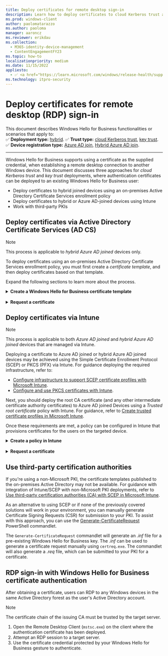 ```yaml
---
title: Deploy certificates for remote desktop sign-in
description: Learn how to deploy certificates to cloud Kerberos trust and key trust users, to enable remote desktop sign-in with supplied credentials.
ms.prod: windows-client
author: paolomatarazzo
ms.author: paoloma
manager: aaroncz
ms.reviewer: erikdau
ms.collection:
  - M365-identity-device-management
  - ContentEngagementFY23
ms.topic: how-to
localizationpriority: medium
ms.date: 11/15/2022
appliesto:
  - ✅ <a href="https://learn.microsoft.com/windows/release-health/supported-versions-windows-client" target="_blank">Windows 10 and later</a>
ms.technology: itpro-security
---
```


# Deploy certificates for remote desktop (RDP) sign-in

This document describes Windows Hello for Business functionalities or scenarios that apply to:\
✅ **Deployment type:** [hybrid](hello-how-it-works-technology.md#hybrid-deployment)\.
✅ **Trust type:** [cloud Kerberos trust](hello-hybrid-cloud-kerberos-trust.md), [key trust](hello-how-it-works-technology.md#key-trust)\.
✅ **Device registration type:** [Azure AD join](hello-how-it-works-technology.md#azure-active-directory-join), [Hybrid Azure AD join](hello-how-it-works-technology.md#hybrid-azure-ad-join).

---
Windows Hello for Business supports using a certificate as the supplied credential, when establishing a remote desktop connection to another Windows device. This document discusses three approaches for *cloud Kerberos trust* and *key trust* deployments, where authentication certificates can be deployed to an existing Windows Hello for Business user:

- Deploy certificates to hybrid joined devices using an on-premises Active Directory Certificate Services enrollment policy
- Deploy certificates to hybrid or Azure AD-joined devices using Intune
- Work with third-party PKIs

## Deploy certificates via Active Directory Certificate Services (AD CS)

> [!NOTE]
> This process is applicable to *hybrid Azure AD joined* devices only.

To deploy certificates using an on-premises Active Directory Certificate Services enrollment policy, you must first create a *certificate template*, and then deploy certificates based on that template.

Expand the following sections to learn more about the process.
<br>
<details>
<summary><b>Create a Windows Hello for Business certificate template</b></summary>

Follow these steps to create a certificate template:

1. Sign in to your issuing certificate authority (CA) and open *Server Manager*.
1. Select **Tools > Certification Authority**. The Certification Authority Microsoft Management Console (MMC) opens.
1. In the MMC, expand the CA name and right-click **Certificate Templates > Manage**.
1. The Certificate Templates console opens. All of the certificate templates are displayed in the details pane.
1. Right-click the **Smartcard Logon** template and select **Duplicate Template**.
1. Use the following table to configure the template:

    | Tab Name | Configurations |
    | --- | --- |
    | *Compatibility* | <ul><li>Clear the **Show resulting changes** check box.</li><li>Select **Windows Server 2012 or Windows Server 2012 R2** from the *Certification Authority list*.</li><li>Select **Windows Server 2012 or Windows Server 2012 R2** from the *Certification Recipient list*.</li></ul>|
    | *General* | <ul><li>Specify a **Template display name**, for example *WHfB Certificate Authentication*.</li><li>Set the validity period to the desired value.</li><li>Take note of the Template name for later, which should be the same as the Template display name minus spaces (*WHfBCertificateAuthentication* in this example).</li></ul>|
    | *Extensions* | Verify the **Application Policies** extension includes **Smart Card Logon**.|
    | *Subject Name* | <ul><li> Select the **Build from this Active Directory** information button if it isn't already selected.</li><li>Select **Fully distinguished name** from the **Subject name format** list if Fully distinguished name isn't already selected.</li><li>Select the **User Principal Name (UPN)** check box under **Include this information in alternative subject name**.</li></ul>|
    |*Request Handling*|<ul><li>Set the Purpose to **Signature and smartcard logon** and select **Yes** when prompted to change the certificate purpose.</li><li>Select the **Renew with same key** check box.</li><li>Select **Prompt the user during enrollment**.</li></ul>|
    |*Cryptography*|<ul><li>Set the Provider Category to **Key Storage Provider**.</li><li>Set the Algorithm name to **RSA**.</li><li>Set the minimum key size to **2048**.</li><li>Select **Requests must use one of the following providers**.</li><li>Select **Microsoft Software Key Storage Provider**.</li><li>Set the Request hash to **SHA256**.</li></ul>|
    |*Security*|Add the security group that you want to give **Enroll** access to. For example, if you want to give access to all users, select the **Authenticated** users group, and then select Enroll permissions for them.|

1. Select **OK** to finalize your changes and create the new template. Your new template should now appear in the list of Certificate Templates.
1. Close the Certificate Templates console.
1. Open an elevated command prompt and change to a temporary working directory.
1. Execute the following command, replacing `<TemplateName>` with the **Template display name** noted above.

    ```cmd
    certutil.exe -dstemplate <TemplateName> > <TemplateName.txt>
    ```

1. Open the text file created by the command above.
    - Delete the last line of the output from the file that reads\
      `CertUtil: -dsTemplate command completed successfully.`
    - Modify the line that reads\
      `pKIDefaultCSPs = "1,Microsoft Software Key Storage Provider"` to\
      `pKIDefaultCSPs = "1,Microsoft Passport Key Storage Provider"`.
1. Save the text file.
1. Update the certificate template by executing the following command:

    ```cmd
    certutil.exe -dsaddtemplate <TemplateName.txt>
    ```

1. In the Certificate Authority console, right-click **Certificate Templates**, select **New > Certificate Template to Issue**.
1. From the list of templates, select the template you previously created (**WHFB Certificate Authentication**) and select **OK**. It can take some time for the template to replicate to all servers and become available in this list.
1. After the template replicates, in the MMC, right-click in the Certification Authority list, select **All Tasks > Stop Service**. Right-click the name of the CA again, select **All Tasks > Start Service**.

</details>

<br>
<details>
<summary><b>Request a certificate</b></summary>

1. Sign in to a client that is hybrid Azure AD joined, ensuring that the client has line of sight to a domain controller and the issuing CA.
1. Open the **Certificates - Current User** Microsoft Management Console (MMC). To do so, you can execute the command `certmgr.msc`.
1. In the left pane of the MMC, right-click **Personal > All Tasks > Request New Certificate…**.
1. On the Certificate Enrollment screen, select **Next**.
1. Under *Select Certificate Enrollment Policy*, select **Active Directory Enrollment Policy > Next**.
1. Under *Request Certificates*, select the check-box for the certificate template you created in the previous section (*WHfB Certificate Authentication*) and then select **Enroll**.
1. After a successful certificate request, select **Finish** on the Certificate Installation Results screen.

</details>

## Deploy certificates via Intune

> [!NOTE]
> This process is applicable to both *Azure AD joined* and *hybrid Azure AD joined* devices that are managed via Intune.

Deploying a certificate to Azure AD joined or hybrid Azure AD joined devices may be achieved using the Simple Certificate Enrollment Protocol (SCEP) or PKCS (PFX) via Intune. For guidance deploying the required infrastructure, refer to:

- [Configure infrastructure to support SCEP certificate profiles with Microsoft Intune][MEM-1].
- [Configure and use PKCS certificates with Intune][MEM-2].

Next, you should deploy the root CA certificate (and any other intermediate certificate authority certificates) to Azure AD joined Devices using a *Trusted root certificate* policy with Intune. For guidance, refer to [Create trusted certificate profiles in Microsoft Intune][MEM-5].

Once these requirements are met, a policy can be configured in Intune that provisions certificates for the users on the targeted device.
<br>
<details>
<summary><b>Create a policy in Intune</b></summary>

This section describes how to configure a SCEP policy in Intune. Similar steps can be followed to configure a PKCS policy.

1. Go to the <a href="https://go.microsoft.com/fwlink/?linkid=2109431" target="_blank"><b>Microsoft Endpoint Manager admin center</b></a>.
1. Select **Devices > Configuration profiles > Create profile**.
1. Select **Platform > Windows 10 and later** and **Profile type > Templates > SCEP Certificate**.
1. Select **Create**.
1. In the *Basics* panel, provide a **Name** and, optionally, a **Description > Next**.
1. In the *Configuration settings* panel, use the following table to configure the policy:

    | Setting| Configurations |
    | --- | --- |
    |*Certificate Type*| User |
    |*Subject name format* | `CN={{UserPrincipalName}}` |
    |*Subject alternative name* |From the dropdown, select **User principal name (UPN)** with a value of `CN={{UserPrincipalName}}`.|
    |*Certificate validity period* | Configure a value of your choosing|
    |*Key storage provider (KSP)* | **Enroll to Windows Hello for Business, otherwise fail (Windows 10 and later)**.|
    |*Key usage*| **Digital Signature**|
    |*Key size (bits)* | **2048**|
    |*For Hash algorithm*|**SHA-2**|
    |*Root Certificate*| Select **+Root Certificate** and select the trusted certificate profile created earlier for the Root CA Certificate.|
    |*Extended key usage*| <ul><li>*Name:* **Smart Card Logon**</li><li>*Object Identifier:* `1.3.6.1.4.1.311.20.2.2`</li><li>*Predefined Values:* **Smart Card Logon**</li><br><li>*Name:* **Client Authentication**</li><li>*Object Identifier:* `1.3.6.1.5.5.7.3.2 `</li><li>*Predefined Values:* **Client Authentication**</li></ul>|
    |*Renewal threshold (%)*|Configure a value of your choosing.|
    |*SCEP Server URLs*|Provide the public endpoint(s) that you configured during the deployment of your SCEP infrastructure.|

1. Select **Next**.
1. In the *Assignments* panel, assign the policy to a security group that contains as members the devices or users that you want to configure and select **Next**.
1. In the *Applicability Rules* panel, configure issuance restrictions, if needed, and select **Next**.
1. In the *Review + create* panel, review the policy configuration and select **Create**.

For more information how to configure SCEP policies, see [Configure SCEP certificate profiles in Intune][MEM-3].
To configure PKCS policies, see [Configure and use PKCS certificate with Intune][MEM-4].

</details>
<br>
<details>
<summary><b>Request a certificate</b></summary>
Once the Intune policy is created, targeted clients will request a certificate during their next policy refresh cycle. To validate that the certificate is present in the user store, follow these steps:

1. Sign in to a client targeted by the Intune policy.
1. Open the **Certificates - Current User** Microsoft Management Console (MMC). To do so, you can execute the command `certmgr.msc`.
1. In the left pane of the MMC, expand **Personal** and select **Certificates**.
1. In the right-hand pane of the MMC, check for the new certificate.

</details>

## Use third-party certification authorities

If you're using a non-Microsoft PKI, the certificate templates published to the on-premises Active Directory may not be available. For guidance with integration of Intune/SCEP with non-Microsoft PKI deployments, refer to [Use third-party certification authorities (CA) with SCEP in Microsoft Intune][MEM-6].

As an alternative to using SCEP or if none of the previously covered solutions will work in your environment, you can manually generate Certificate Signing Requests (CSR) for submission to your PKI. To assist with this approach, you can use the [Generate-CertificateRequest][HTTP-1] PowerShell commandlet.

The `Generate-CertificateRequest` commandlet will generate an *.inf* file for a pre-existing Windows Hello for Business key. The *.inf* can be used to generate a certificate request manually using `certreq.exe`. The commandlet will also generate a *.req* file, which can be submitted to your PKI for a certificate.

## RDP sign-in with Windows Hello for Business certificate authentication

After obtaining a certificate, users can RDP to any Windows devices in the same Active Directory forest as the user's Active Directory account.

> [!NOTE]
> The certificate chain of the issuing CA must be trusted by the target server.

1. Open the Remote Desktop Client (`mstsc.exe`) on the client where the authentication certificate has been deployed.
1. Attempt an RDP session to a target server.
1. Use the certificate credential protected by your Windows Hello for Business gesture to authenticate.

[MEM-1]: /mem/intune/protect/certificates-scep-configure
[MEM-2]: /mem/intune/protect/certificates-pfx-configure
[MEM-3]: /mem/intune/protect/certificates-profile-scep
[MEM-4]: /mem/intune/protect/certificates-pfx-configure
[MEM-5]: /mem/intune/protect/certificates-trusted-root
[MEM-6]: /mem/intune/protect/certificate-authority-add-scep-overview

[HTTP-1]: https://www.powershellgallery.com/packages/Generate-CertificateRequest
